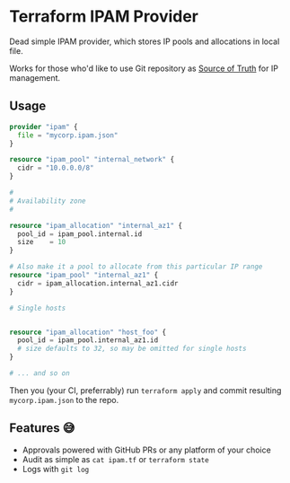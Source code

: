 # Terraform IPAM Provider

Dead simple IPAM provider, which stores IP pools and allocations in local file.

Works for those who'd like to use Git repository as [Source of Truth](https://en.wikipedia.org/wiki/Single_source_of_truth) for IP management.

## Usage

```terraform
provider "ipam" {
  file = "mycorp.ipam.json"
}

resource "ipam_pool" "internal_network" {
  cidr = "10.0.0.0/8"
}

#
# Availability zone
#

resource "ipam_allocation" "internal_az1" {
  pool_id = ipam_pool.internal.id
  size    = 10
}

# Also make it a pool to allocate from this particular IP range
resource "ipam_pool" "internal_az1" {
  cidr = ipam_allocation.internal_az1.cidr
}

# Single hosts


resource "ipam_allocation" "host_foo" {
  pool_id = ipam_pool.internal_az1.id
  # size defaults to 32, so may be omitted for single hosts
}

# ... and so on
```

Then you (your CI, preferrably) run `terraform apply` and commit resulting `mycorp.ipam.json` to the repo.

## Features 😅

- Approvals powered with GitHub PRs or any platform of your choice
- Audit as simple as `cat ipam.tf` or `terraform state`
- Logs with `git log`
